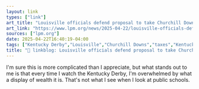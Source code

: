 ```yaml
---
layout: link
types: ["link"]
art_title: "Louisville officials defend proposal to take Churchill Downs money from JCPS"
art_link: "https://www.lpm.org/news/2025-04-22/louisville-officials-defend-proposal-to-take-churchill-downs-money-from-jcps"
sources: ["lpm.org"]
date: 2025-04-22T16:40:19-04:00
tags: ["Kentucky Derby","Louisville","Churchill Downs","taxes","Kentucky"]
title: "🔗 linkblog: Louisville officials defend proposal to take Churchill Downs money from JCPS"
---
```

I'm sure this is more complicated than I appreciate, but what stands out to me is that every time I watch the Kentucky Derby, I'm overwhelmed by what a display of wealth it is. That's not what I see when I look at public schools.